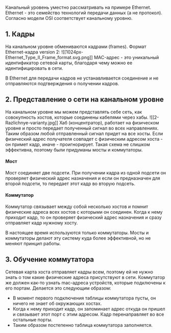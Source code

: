 Канальный уровень уместно рассматривать на примере Ethernet.
Ethernet - это семейство технологий передачи данных (a не протокол). Согласно модели OSI соответствует канальному уровню.

## 1. Кадры

На канальном уровне обмениваются кадрами (frames).
Формат Ethernet-кадра version 2:
![[1024px-Ethernet_Type_II_Frame_format.svg.png]]
MAC-адрес - это уникальный идентификатор сетевой карты, благодаря чему можно ее идентифицировать в сети.

В Ethernet для передачи кадров не устанавливается соединение и не отправляются подтверждения о получении кадров.

## 2. Представление о сети на канальном уровне

На канальном уровне мы можем представлять себе сеть, как совокупность хостов, которые соединены кабелями через хабы.
![[2-Razlichnye-varianty.jpg]]
Хаб (концентратор), работает на физическом уровне и просто передает полученный сигнал во всех направлениях. Таким образом любой отправленный сигнал придет на все хосты. Если физический адрес получателя совпадет с физическим адресом хоста - он примет кадр, иначе - проигнорирует.
Такая схема не слишком эффективна, поэтому были придуманы мосты и коммутаторы.

#### Мост
Мост соединяет две подсети. При получении кадра из одной подсети он проверяет физический адрес назначения и если он предназначен для второй подсети, то передает этот кадр во вторую подсеть.

#### Коммутатор
Коммутатор связывает между собой несколько хостов и помнит физические адреса всех хостов с которыми он соединен. Когда к нему приходит кадр, то он проверяет физический адрес назначения и сразу отправляет кадр нужному хосту.

В настоящее время используются только коммутаторы. Мосты и коммутаторы делают эту систему куда более эффективной, но не меняют принцип работы.

## 3. Обучение коммутатора
Сетевая карта хоста отправляет кадры всем, поэтому ей не нужно знать о том какие физические адреса присутствуют в сети.
Коммутатор же должен как-то узнать mac-адреса устройств, которые подключены к его портам. Делается это следующим образом:
- В момент первого подключения таблицы коммутатора пусты, он ничего не знает об окружающих хостах.
- Когда к нему приходит кадр, он запоминает адрес откуда он пришел и связывает этот порт с этим адресом. Кадр перенаправляет во все остальные порты.
- Таким образом постепенно таблица коммутатора заполняется.
